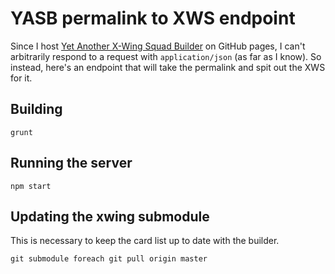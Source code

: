 # YASB permalink to XWS endpoint

Since I host [Yet Another X-Wing Squad Builder](https://geordanr.github.io/xwing)
on GitHub pages, I can't arbitrarily respond to a request with
`application/json` (as far as I know).  So instead, here's an endpoint
that will take the permalink and spit out the XWS for it.

## Building

    grunt

## Running the server

    npm start

## Updating the xwing submodule

This is necessary to keep the card list up to date with the builder.

    git submodule foreach git pull origin master
